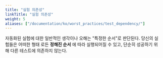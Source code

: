 ```yaml
---
title: "실험 의존성"
linkTitle: "실험 의존성"
weight: 5
aliases: ["/documentation/ko/worst_practices/test_dependency/"]
---
```



자동화된 실험에 대한 일반적인 생각이나 오해는 "특정한 순서"로 판단된다. 당신의 실험들은 어떠한 형태
로든 **정해진 순서** 에 따라 실행되어질 수 있고, 단순히 성공하기 위해 다른 테스트에 의존하지 않는다.

